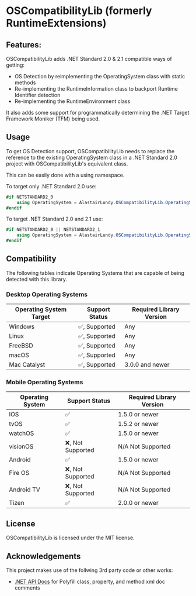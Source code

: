 ﻿# OSCompatibilityLib (formerly RuntimeExtensions)

## Features:
OSCompatibilityLib adds .NET Standard 2.0 & 2.1 compatible ways of getting:
* OS Detection by reimplementing the OperatingSystem class with static methods
* Re-implementing the RuntimeInformation class to backport Runtime Identifier detection
* Re-implementing the RuntimeEnvironment class
  
It also adds some support for programmatically determining the .NET Target Framework Moniker (TFM) being used.

## Usage
To get OS Detection support, OSCompatibilityLib needs to replace the reference to the existing OperatingSystem class in a .NET Standard 2.0 project with OSCompatibilityLib's equivalent class. 

This can be easily done with a using namespace.

To target only .NET Standard 2.0 use:
```csharp
#if NETSTANDARD2_0
    using OperatingSystem = AlastairLundy.OSCompatibilityLib.OperatingSystem;
#endif
```

To target .NET Standard 2.0 and 2.1 use:
```csharp
#if NETSTANDARD2_0 || NETSTANDARD2_1
    using OperatingSystem = AlastairLundy.OSCompatibilityLib.OperatingSystem;
#endif
```

## Compatibility
The following tables indicate Operating Systems that are capable of being detected with this library.

### Desktop Operating Systems
| Operating System Target | Support Status                | Required Library Version      |
|-------------------------|-------------------------------|-------------------------------|
| Windows                 | :white_check_mark:, Supported | Any                           |
| Linux                   | :white_check_mark:, Supported | Any                           |
| FreeBSD                 | :white_check_mark:, Supported | Any                           |
| macOS                   | :white_check_mark:, Supported | Any                           |
| Mac Catalyst            | :white_check_mark:, Supported | 3.0.0 and newer               |

### Mobile Operating Systems
| Operating System | Support Status         | Required Library Version |
|------------------|------------------------|--------------------------|
| IOS              | :white_check_mark:     | 1.5.0 or newer           |
| tvOS             | :white_check_mark:     | 1.5.2 or newer           |                                         |
| watchOS          | :white_check_mark:     | 1.5.0 or newer           |
| visionOS         | :x:, Not Supported     | N/A Not Supported        | 
| Android          | :white_check_mark:     | 1.5.0 or newer           |
| Fire OS          | :x:, Not Supported     | N/A Not Supported        | 
| Android TV       | :x:, Not Supported     | N/A Not Supported        |
| Tizen            | :white_check_mark:     | 2.0.0 or newer           |

## License

OSCompatibilityLib is licensed under the MIT license.

## Acknowledgements
This project makes use of the follwing 3rd party code or other works:
* [.NET API Docs](https://github.com/dotnet/dotnet-api-docs/) for Polyfill class, property, and method xml doc comments

